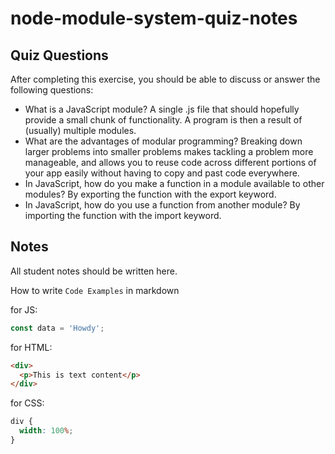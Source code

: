 # node-module-system-quiz-notes

## Quiz Questions

After completing this exercise, you should be able to discuss or answer the following questions:

- What is a JavaScript module?
  A single .js file that should hopefully provide a small chunk of functionality. A program is then a result of (usually) multiple modules.
- What are the advantages of modular programming?
  Breaking down larger problems into smaller problems makes tackling a problem more manageable, and allows you to reuse code across different portions of your app easily without having to copy and past code everywhere.
- In JavaScript, how do you make a function in a module available to other modules?
  By exporting the function with the export keyword.
- In JavaScript, how do you use a function from another module?
  By importing the function with the import keyword.

## Notes

All student notes should be written here.

How to write `Code Examples` in markdown

for JS:

```javascript
const data = 'Howdy';
```

for HTML:

```html
<div>
  <p>This is text content</p>
</div>
```

for CSS:

```css
div {
  width: 100%;
}
```
